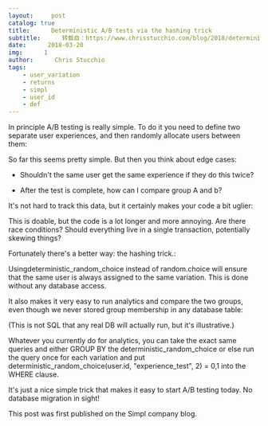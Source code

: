 ```yaml
---
layout:     post
catalog: true
title:      Deterministic A/B tests via the hashing trick
subtitle:      转载自：https://www.chrisstucchio.com/blog/2018/deterministic_ab_test.html?utm_medium=rss&utm_source=rss&utm_campaign=rss
date:      2018-03-20
img:      1
author:      Chris Stucchio
tags:
    - user_variation
    - returns
    - simpl
    - user_id
    - def
---
```


In principle A/B testing is really simple. To do it you need to define two separate user experiences, and then randomly allocate users between them:

So far this seems pretty simple. But then you think about edge cases:

- Shouldn't the same user get the same experience if they do this twice?

- After the test is complete, how can I compare group A and b?


It's not hard to track this data, but it certainly makes your code a bit uglier:

This is doable, but the code is a lot longer and more annoying. Are there race conditions? Should everything live in a single transaction, potentially skewing things?

Fortunately there's a better way: the hashing trick.:

Usingdeterministic_random_choice instead of random.choice will ensure that the same user is always assigned to the same variation. This is done without any database access.

It also makes it very easy to run analytics and compare the two groups, even though we never stored group membership in any database table:

(This is not SQL that any real DB will actually run, but it's illustrative.)

Whatever you currently do for analytics, you can take the exact same queries and either GROUP BY the deterministic_random_choice or else run the query once for each variation and put deterministic_random_choice(user.id, "experience_test", 2) = 0,1 into the WHERE clause.

It's just a nice simple trick that makes it easy to start A/B testing today. No database migration in sight!

This post was first published on the Simpl company blog.
